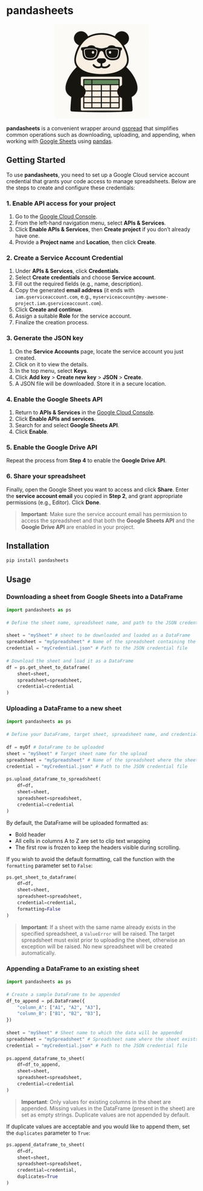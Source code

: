 # pandasheets

<div align="center">
  <picture>
    <source media="(prefers-color-scheme: dark)" srcset="https://raw.githubusercontent.com/diegomagela/pandasheets/refs/heads/main/img/logo_dark.png">
    <source media="(prefers-color-scheme: light)" srcset="https://raw.githubusercontent.com/diegomagela/pandasheets/refs/heads/main/img/logo_light.png">
    <img src="https://raw.githubusercontent.com/diegomagela/pandasheets/refs/heads/main/img/logo_light.png" alt="Logo" width="250">
  </picture>
</div>

**pandasheets** is a convenient wrapper around [gspread](https://github.com/burnash/gspread) that simplifies common operations such as downloading, uploading, and appending, when working with [Google Sheets](https://sheets.google.com) using [pandas](https://github.com/pandas-dev/pandas). 

## Getting Started

To use **pandasheets**, you need to set up a Google Cloud service account credential that grants your code access to manage spreadsheets. Below are the steps to create and configure these credentials:

### 1. Enable API access for your project
1. Go to the [Google Cloud Console](https://console.cloud.google.com).
2. From the left-hand navigation menu, select **APIs & Services**.
3. Click **Enable APIs & Services**, then **Create project** if you don’t already have one.
4. Provide a **Project name** and **Location**, then click **Create**.

### 2. Create a Service Account Credential
1. Under **APIs & Services**, click **Credentials**.
2. Select **Create credentials** and choose **Service account**.
3. Fill out the required fields (e.g., name, description).
4. Copy the generated **email address** (it ends with `iam.gserviceaccount.com`, e.g., `myserviceaccount@my-awesome-project.iam.gserviceaccount.com`).
5. Click **Create and continue**.
6. Assign a suitable **Role** for the service account.
7. Finalize the creation process.

### 3. Generate the JSON key
1. On the **Service Accounts** page, locate the service account you just created.
2. Click on it to view the details.
3. In the top menu, select **Keys**.
4. Click **Add key** > **Create new key** > **JSON** > **Create**.
5. A JSON file will be downloaded. Store it in a secure location.

### 4. Enable the Google Sheets API
1. Return to **APIs & Services** in the [Google Cloud Console](https://console.cloud.google.com).
2. Click **Enable APIs and services**.
3. Search for and select **Google Sheets API**.
4. Click **Enable**.

### 5. Enable the Google Drive API
Repeat the process from **Step 4** to enable the **Google Drive API**.

### 6. Share your spreadsheet
Finally, open the Google Sheet you want to access and click **Share**. Enter the **service account email** you copied in **Step 2**, and grant appropriate permissions (e.g., Editor). Click **Done**.

> **Important**: Make sure the service account email has permission to access the spreadsheet and that both the **Google Sheets API** and the **Google Drive API** are enabled in your project.

## Installation

```sh
pip install pandasheets
```

## Usage

### Downloading a sheet from Google Sheets into a DataFrame

```python
import pandasheets as ps

# Define the sheet name, spreadsheet name, and path to the JSON credential file

sheet = "mySheet" # sheet to be downloaded and loaded as a DataFrame
spreadsheet = "mySpreadsheet" # Name of the spreadsheet containing the sheet
credential = "myCredential.json" # Path to the JSON credential file

# Download the sheet and load it as a DataFrame
df = ps.get_sheet_to_dataframe(
    sheet=sheet,
    spreadsheet=spreadsheet,
    credential=credential
)
```

### Uploading a DataFrame to a new sheet

```python
import pandasheets as ps

# Define your DataFrame, target sheet, spreadsheet name, and credential file

df = myDf # DataFrame to be uploaded
sheet = "mySheet" # Target sheet name for the upload
spreadsheet = "mySpreadsheet" # Name of the spreadsheet where the sheet will be created
credential = "myCredential.json" # Path to the JSON credential file

ps.upload_dataframe_to_spreadsheet(
    df=df,
    sheet=sheet,
    spreadsheet=spreadsheet,
    credential=credential
)
```
By default, the DataFrame will be uploaded formatted as:
- Bold header
- All cells in columns A to Z are set to clip text wrapping
- The first row is frozen to keep the headers visible during scrolling.

If you wish to avoid the default formatting, call the function with the `formatting` parameter set to `False`:

```python
ps.get_sheet_to_dataframe(
    df=df,
    sheet=sheet,
    spreadsheet=spreadsheet,
    credential=credential,
    formatting=False
)
```

> **Important**: If a sheet with the same name already exists in the specified spreadsheet, a `ValueError` will be raised. The target spreadsheet must exist prior to uploading the sheet, otherwise an exception will be raised. No new spreadsheet will be created automatically.

### Appending a DataFrame to an existing sheet

```python
import pandasheets as ps

# Create a sample DataFrame to be appended
df_to_append = pd.DataFrame({
    "column_A": ["A1", "A2", "A3"],
    "column_B": ["B1", "B2", "B3"],
})

sheet = "mySheet" # Sheet name to which the data will be appended
spreadsheet = "mySpreadsheet" # Spreadsheet name where the sheet exists
credential = "myCredential.json" # Path to the JSON credential file

ps.append_dataframe_to_sheet(
    df=df_to_append,
    sheet=sheet,
    spreadsheet=spreadsheet,
    credential=credential
)
```

> **Important**: Only values for existing columns in the sheet are appended. Missing values in the DataFrame (present in the sheet) are set as empty strings. Duplicate values are not appended by default.

If duplicate values are acceptable and you would like to append them, set the `duplicates` parameter to `True`:

```python
ps.append_dataframe_to_sheet(
    df=df,
    sheet=sheet,
    spreadsheet=spreadsheet,
    credential=credential,
    duplicates=True
)
```



